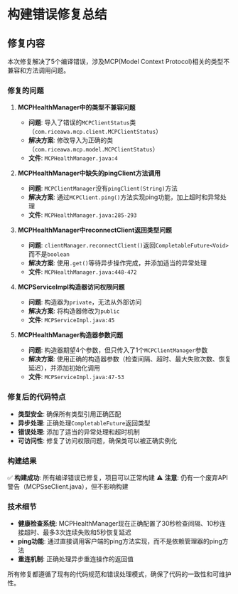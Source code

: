 # 构建错误修复总结

## 修复内容

本次修复解决了5个编译错误，涉及MCP(Model Context Protocol)相关的类型不兼容和方法调用问题。

### 修复的问题

1. **MCPHealthManager中的类型不兼容问题**
   - **问题**: 导入了错误的`MCPClientStatus`类（`com.riceawa.mcp.client.MCPClientStatus`）
   - **解决方案**: 修改导入为正确的类（`com.riceawa.mcp.model.MCPClientStatus`）
   - **文件**: `MCPHealthManager.java:4`

2. **MCPHealthManager中缺失的pingClient方法调用**
   - **问题**: `MCPClientManager`没有`pingClient(String)`方法
   - **解决方案**: 通过`MCPClient.ping()`方法实现ping功能，加上超时和异常处理
   - **文件**: `MCPHealthManager.java:285-293`

3. **MCPHealthManager中reconnectClient返回类型问题**
   - **问题**: `clientManager.reconnectClient()`返回`CompletableFuture<Void>`而不是`boolean`
   - **解决方案**: 使用`.get()`等待异步操作完成，并添加适当的异常处理
   - **文件**: `MCPHealthManager.java:448-472`

4. **MCPServiceImpl构造器访问权限问题**
   - **问题**: 构造器为`private`，无法从外部访问
   - **解决方案**: 将构造器修改为`public`
   - **文件**: `MCPServiceImpl.java:45`

5. **MCPHealthManager构造器参数问题**
   - **问题**: 构造器期望4个参数，但只传入了1个`MCPClientManager`参数
   - **解决方案**: 使用正确的构造器参数（检查间隔、超时、最大失败次数、恢复延迟），并添加初始化调用
   - **文件**: `MCPServiceImpl.java:47-53`

### 修复后的代码特点

- **类型安全**: 确保所有类型引用正确匹配
- **异步处理**: 正确处理`CompletableFuture`返回类型
- **错误处理**: 添加了适当的异常处理和超时机制
- **可访问性**: 修复了访问权限问题，确保类可以被正确实例化

### 构建结果

✅ **构建成功**: 所有编译错误已修复，项目可以正常构建
⚠️ **注意**: 仍有一个废弃API警告（MCPSseClient.java），但不影响构建

### 技术细节

- **健康检查系统**: MCPHealthManager现在正确配置了30秒检查间隔、10秒连接超时、最多3次连续失败和5秒恢复延迟
- **ping功能**: 通过直接调用客户端的ping方法实现，而不是依赖管理器的ping方法
- **重连机制**: 正确处理异步重连操作的返回值

所有修复都遵循了现有的代码规范和错误处理模式，确保了代码的一致性和可维护性。